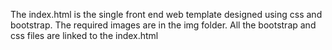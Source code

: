 The index.html is the single front end web template designed using css and bootstrap. The required images are in the img folder. All the bootstrap and css files are linked to the index.html
